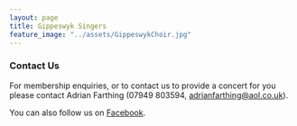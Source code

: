 ```yaml
---
layout: page
title: Gippeswyk Singers
feature_image: "../assets/GippeswykChoir.jpg"
---
```


### Contact Us

For membership enquiries, or to contact us to provide a concert for you please contact Adrian Farthing (07949 803594, [adrianfarthing@aol.co.uk](mailto:adrianfarthing@aol.co.uk "adrianfarthing@aol.co.uk")).

You can also follow us on [Facebook](https://www.facebook.com/Gippeswyk-Singers-323078651124414 "Facebook").